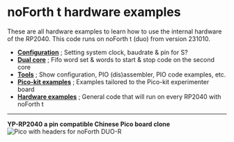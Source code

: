 # noForth t hardware examples

These are all hardware examples to learn how to use the internal hardware of the RP2040.
This code runs on noForth t (duo) from version 231010.

- [****Configuration****](Configuration) ; Setting system clock, baudrate & pin for S?
- [****Dual core****](Dual-core) ; Fifo word set & words to start & stop code on the second core
- [****Tools****](Tools) ; Show configuration, PIO (dis)assembler, PIO code examples, etc.
- [****Pico-kit examples****](Pico-kit-examples) ; Examples tailored to the Pico-kit experimenter board
- [****Hardware examples****](Hardware-examples) ; General code that will run on every RP2040 with noForth t

  
***
**YP-RP2040 a pin compatible Chinese Pico board clone**
![Pico with headers for noForth DUO-R](https://github.com/WillemOuwerkerk/noForth-T-hardware-examples-RP2040-/assets/11397265/4e747dc8-8551-425e-b57e-7ade88b18e25)
